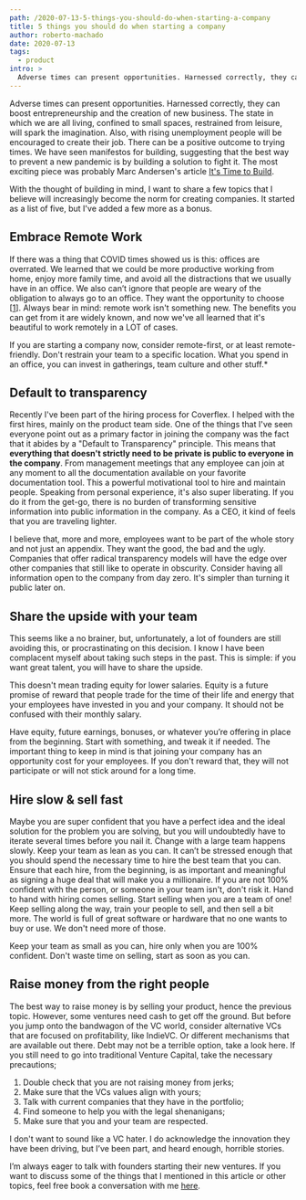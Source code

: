 ```yaml
---
path: /2020-07-13-5-things-you-should-do-when-starting-a-company
title: 5 things you should do when starting a company
author: roberto-machado
date: 2020-07-13
tags:
  - product
intro: >
  Adverse times can present opportunities. Harnessed correctly, they can boost entrepreneurship and the creation of new business.
---
```


Adverse times can present opportunities. Harnessed correctly, they can boost entrepreneurship and the creation of new business. The state in which we are all living, confined to small spaces, restrained from leisure, will spark the imagination. Also, with rising unemployment people will be encouraged to create their job. There can be a positive outcome to trying times. We have seen manifestos for building, suggesting that the best way to prevent a new pandemic is by building a solution to fight it. The most exciting piece was probably Marc Andersen's article [It's Time to Build](https://a16z.com/2020/04/18/its-time-to-build).


With the thought of building in mind, I want to share a few topics that I believe will increasingly become the norm for creating companies. It started as a list of five, but I've added a few more as a bonus.

## Embrace Remote Work

If there was a thing that COVID times showed us is this: offices are overrated. We learned that we could be more productive working from home, enjoy more family time, and avoid all the distractions that we usually have in an office. 
We also can’t ignore that people are weary of the obligation to always go to an office. They want the opportunity to choose [[1](https://www.cnbc.com/2020/05/04/why-many-employees-are-hoping-to-work-from-home-even-after-the-pandemic-is-over.html)].
Always bear in mind: remote work isn't something new. The benefits you can get from it are widely known, and now we've all learned that it's beautiful to work remotely in a LOT of cases. 

If you are starting a company now, consider remote-first, or at least remote-friendly. Don't restrain your team to a specific location. What you spend in an office, you can invest in gatherings, team culture and other stuff.*

## Default to transparency

Recently I've been part of the hiring process for Coverflex. I helped with the first hires, mainly on the product team side. One of the things that I've seen everyone point out as a primary factor in joining the company was the fact that it abides by a "Default to Transparency" principle. This means that **everything that doesn't strictly need to be private is public to everyone in the company**. From management meetings that any employee can join at any moment to all the documentation available on your favorite documentation tool. This a powerful motivational tool to hire and maintain people.  Speaking from personal experience, it's also super liberating. If you do it from the get-go, there is no burden of transforming sensitive information into public information in the company. As a CEO, it kind of feels that you are traveling lighter. 

I believe that, more and more, employees want to be part of the whole story and not just an appendix. They want the good, the bad and the ugly. Companies that offer radical transparency models will have the edge over other companies that still like to operate in obscurity. Consider having all information open to the company from day zero. It's simpler than turning it public later on.


## Share the upside with your team

This seems like a no brainer, but, unfortunately, a lot of founders are still avoiding this, or procrastinating on this decision. I know I have been complacent myself about taking such steps in the past. This is simple: if you want great talent, you will have to share the upside.

This doesn't mean trading equity for lower salaries. Equity is a future promise of reward that people trade for the time of their life and energy that your employees have invested in you and your company. It should not be confused with their monthly salary.

Have equity, future earnings, bonuses, or whatever you’re offering in place from the beginning. Start with something, and tweak it if needed. The important thing to keep in mind is that joining your company has an opportunity cost for your employees. If you don't reward that, they will not participate or will not stick around for a long time.


## Hire slow & sell fast

Maybe you are super confident that you have a perfect idea and the ideal solution for the problem you are solving, but you will undoubtedly have to iterate several times before you nail it. Change with a large team happens slowly. Keep your team as lean as you can. 
It can’t be stressed enough that you should spend the necessary time to hire the best team that you can. Ensure that each hire, from the beginning, is as important and meaningful as signing a huge deal that will make you a millionaire. If you are not 100% confident with the person, or someone in your team isn't, don't risk it. 
Hand to hand with hiring comes selling. Start selling when you are a team of one! Keep selling along the way, train your people to sell, and then sell a bit more. The world is full of great software or hardware that no one wants to buy or use. We don't need more of those. 

Keep your team as small as you can, hire only when you are 100% confident. Don't waste time on selling, start as soon as you can.


## Raise money from the right people

The best way to raise money is by selling your product, hence the previous topic. However, some ventures need cash to get off the ground. But before you jump onto the bandwagon of the VC world, consider alternative VCs that are focused on profitability, like IndieVC. Or different mechanisms that are available out there. Debt may not be a terrible option, take a look here.
If you still need to go into traditional Venture Capital, take the necessary precautions; 
1. Double check that you are not raising money from jerks;
2. Make sure that the VCs values align with yours;
3. Talk with current companies that they have in the portfolio;
4. Find someone to help you with the legal shenanigans;
5. Make sure that you and your team are respected.

I don't want to sound like a VC hater. I do acknowledge the innovation they have been driving, but I’ve been part, and heard enough, horrible stories.

I’m always eager to talk with founders starting their new ventures. If you want to discuss some of the things that I mentioned in this article or other topics, feel free book a conversation with me [here](https://calendly.com/rmdmachado/1-1-with-roberto).

